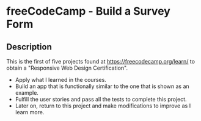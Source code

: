 # freeCodeCamp - Build a Survey Form 

## Description

This is the first of five projects found at https://freecodecamp.org/learn/ to obtain a "Responsive Web Design Certification".

- Apply what I learned in the courses.
- Build an app that is functionally similar to the one that is shown as an example.
- Fulfill the user stories and pass all the tests to complete this project.
- Later on, return to this project and make modifications to improve as I learn more.
